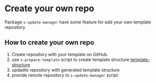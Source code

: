 # Create your own repo

Package `s-update-manager` have some feature for add your own template repository.

## How to create your own repo

1. Create repository with your template on GitHub.
2. use `s-prepare-template` script to create template structure [template-structure](template-structure.md)
3. updadte repository with generated template structure
4. provide remote repository to `s-update-manager` script
